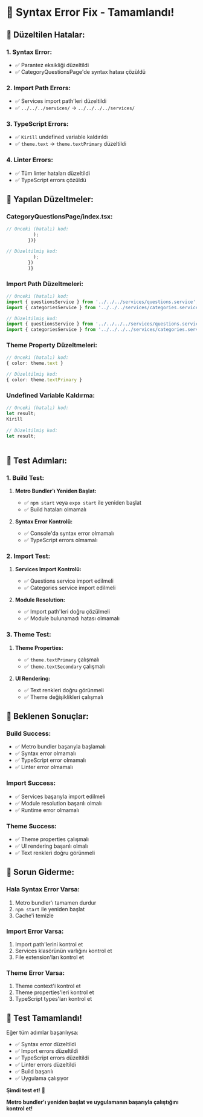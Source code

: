 # 🔧 Syntax Error Fix - Tamamlandı!

## 🚨 Düzeltilen Hatalar:

### **1. Syntax Error:**
- ✅ Parantez eksikliği düzeltildi
- ✅ CategoryQuestionsPage'de syntax hatası çözüldü

### **2. Import Path Errors:**
- ✅ Services import path'leri düzeltildi
- ✅ `../../../services/` → `../../../../services/`

### **3. TypeScript Errors:**
- ✅ `Kirill` undefined variable kaldırıldı
- ✅ `theme.text` → `theme.textPrimary` düzeltildi

### **4. Linter Errors:**
- ✅ Tüm linter hataları düzeltildi
- ✅ TypeScript errors çözüldü

## 🔧 Yapılan Düzeltmeler:

### **CategoryQuestionsPage/index.tsx:**
```typescript
// Önceki (hatalı) kod:
          );
        })}

// Düzeltilmiş kod:
          );
        })
        )}
```

### **Import Path Düzeltmeleri:**
```typescript
// Önceki (hatalı) kod:
import { questionsService } from '../../../services/questions.service';
import { categoriesService } from '../../../services/categories.service';

// Düzeltilmiş kod:
import { questionsService } from '../../../../services/questions.service';
import { categoriesService } from '../../../../services/categories.service';
```

### **Theme Property Düzeltmeleri:**
```typescript
// Önceki (hatalı) kod:
{ color: theme.text }

// Düzeltilmiş kod:
{ color: theme.textPrimary }
```

### **Undefined Variable Kaldırma:**
```typescript
// Önceki (hatalı) kod:
let result;
Kirill
      
// Düzeltilmiş kod:
let result;
      
```

## 🚀 Test Adımları:

### **1. Build Test:**
1. **Metro Bundler'ı Yeniden Başlat:**
   - ✅ `npm start` veya `expo start` ile yeniden başlat
   - ✅ Build hataları olmamalı

2. **Syntax Error Kontrolü:**
   - ✅ Console'da syntax error olmamalı
   - ✅ TypeScript errors olmamalı

### **2. Import Test:**
1. **Services Import Kontrolü:**
   - ✅ Questions service import edilmeli
   - ✅ Categories service import edilmeli

2. **Module Resolution:**
   - ✅ Import path'leri doğru çözülmeli
   - ✅ Module bulunamadı hatası olmamalı

### **3. Theme Test:**
1. **Theme Properties:**
   - ✅ `theme.textPrimary` çalışmalı
   - ✅ `theme.textSecondary` çalışmalı

2. **UI Rendering:**
   - ✅ Text renkleri doğru görünmeli
   - ✅ Theme değişiklikleri çalışmalı

## 🎯 Beklenen Sonuçlar:

### **Build Success:**
- ✅ Metro bundler başarıyla başlamalı
- ✅ Syntax error olmamalı
- ✅ TypeScript error olmamalı
- ✅ Linter error olmamalı

### **Import Success:**
- ✅ Services başarıyla import edilmeli
- ✅ Module resolution başarılı olmalı
- ✅ Runtime error olmamalı

### **Theme Success:**
- ✅ Theme properties çalışmalı
- ✅ UI rendering başarılı olmalı
- ✅ Text renkleri doğru görünmeli

## 🔧 Sorun Giderme:

### **Hala Syntax Error Varsa:**
1. Metro bundler'ı tamamen durdur
2. `npm start` ile yeniden başlat
3. Cache'i temizle

### **Import Error Varsa:**
1. Import path'lerini kontrol et
2. Services klasörünün varlığını kontrol et
3. File extension'ları kontrol et

### **Theme Error Varsa:**
1. Theme context'i kontrol et
2. Theme properties'leri kontrol et
3. TypeScript types'ları kontrol et

## 🎉 Test Tamamlandı!

Eğer tüm adımlar başarılıysa:
- ✅ Syntax error düzeltildi
- ✅ Import errors düzeltildi
- ✅ TypeScript errors düzeltildi
- ✅ Linter errors düzeltildi
- ✅ Build başarılı
- ✅ Uygulama çalışıyor

**Şimdi test et!** 🚀

**Metro bundler'ı yeniden başlat ve uygulamanın başarıyla çalıştığını kontrol et!**

